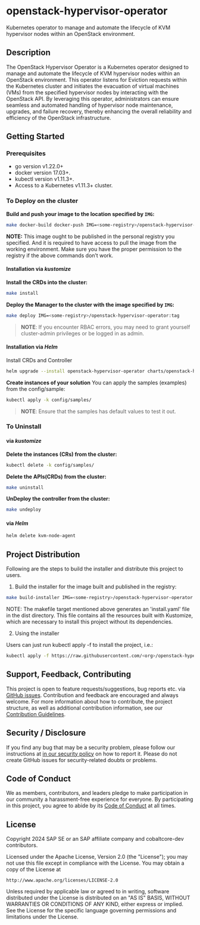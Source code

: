 <!--
# SPDX-FileCopyrightText: Copyright 2024 SAP SE or an SAP affiliate company and cobaltcore-dev contributors
#
# SPDX-License-Identifier: Apache-2.0
-->

# openstack-hypervisor-operator
Kubernetes operator to manage and automate the lifecycle of KVM hypervisor nodes within an OpenStack environment.

## Description
The OpenStack Hypervisor Operator is a Kubernetes operator designed to manage and automate
the lifecycle of KVM hypervisor nodes within an OpenStack environment. This operator listens for Eviction requests
within the Kubernetes cluster and initiates the evacuation of virtual machines (VMs) from the specified hypervisor
nodes by interacting with the OpenStack API. By leveraging this operator, administrators can ensure seamless and
automated handling of hypervisor node maintenance, upgrades, and failure recovery, thereby enhancing the overall
reliability and efficiency of the OpenStack infrastructure.

## Getting Started

### Prerequisites
- go version v1.22.0+
- docker version 17.03+.
- kubectl version v1.11.3+.
- Access to a Kubernetes v1.11.3+ cluster.

### To Deploy on the cluster
**Build and push your image to the location specified by `IMG`:**

```sh
make docker-build docker-push IMG=<some-registry>/openstack-hypervisor-operator:tag
```

**NOTE:** This image ought to be published in the personal registry you specified.
And it is required to have access to pull the image from the working environment.
Make sure you have the proper permission to the registry if the above commands don’t work.

#### Installation via *kustomize*

**Install the CRDs into the cluster:**

```sh
make install
```

**Deploy the Manager to the cluster with the image specified by `IMG`:**

```sh
make deploy IMG=<some-registry>/openstack-hypervisor-operator:tag
```

> **NOTE**: If you encounter RBAC errors, you may need to grant yourself cluster-admin
privileges or be logged in as admin.

#### Installation via *Helm*

Install CRDs and Controller

```sh
helm upgrade --install openstack-hypervisor-operator charts/openstack-hypervisor-operator
```

**Create instances of your solution**
You can apply the samples (examples) from the config/sample:

```sh
kubectl apply -k config/samples/
```

>**NOTE**: Ensure that the samples has default values to test it out.

### To Uninstall


#### via *kustomize*

**Delete the instances (CRs) from the cluster:**

```sh
kubectl delete -k config/samples/
```

**Delete the APIs(CRDs) from the cluster:**

```sh
make uninstall
```

**UnDeploy the controller from the cluster:**

```sh
make undeploy
```

#### via *Helm*

```sh
helm delete kvm-node-agent
```

## Project Distribution

Following are the steps to build the installer and distribute this project to users.

1. Build the installer for the image built and published in the registry:

```sh
make build-installer IMG=<some-registry>/openstack-hypervisor-operator:tag
```

NOTE: The makefile target mentioned above generates an 'install.yaml'
file in the dist directory. This file contains all the resources built
with Kustomize, which are necessary to install this project without
its dependencies.

2. Using the installer

Users can just run kubectl apply -f <URL for YAML BUNDLE> to install the project, i.e.:

```sh
kubectl apply -f https://raw.githubusercontent.com/<org>/openstack-hypervisor-operator/<tag or branch>/dist/install.yaml
```

## Support, Feedback, Contributing

This project is open to feature requests/suggestions, bug reports etc. via [GitHub issues](https://github.com/cobaltcore-dev/openstack-hypervisor-operator/issues). Contribution and feedback are encouraged and always welcome. For more information about how to contribute, the project structure, as well as additional contribution information, see our [Contribution Guidelines](CONTRIBUTING.md).

## Security / Disclosure
If you find any bug that may be a security problem, please follow our instructions at [in our security policy](https://github.com/cobaltcore-dev/openstack-hypervisor-operator/security/policy) on how to report it. Please do not create GitHub issues for security-related doubts or problems.

## Code of Conduct

We as members, contributors, and leaders pledge to make participation in our community a harassment-free experience for everyone. By participating in this project, you agree to abide by its [Code of Conduct](https://github.com/SAP/.github/blob/main/CODE_OF_CONDUCT.md) at all times.

## License

Copyright 2024 SAP SE or an SAP affiliate company and cobaltcore-dev contributors.

Licensed under the Apache License, Version 2.0 (the "License");
you may not use this file except in compliance with the License.
You may obtain a copy of the License at

    http://www.apache.org/licenses/LICENSE-2.0

Unless required by applicable law or agreed to in writing, software
distributed under the License is distributed on an "AS IS" BASIS,
WITHOUT WARRANTIES OR CONDITIONS OF ANY KIND, either express or implied.
See the License for the specific language governing permissions and
limitations under the License.
